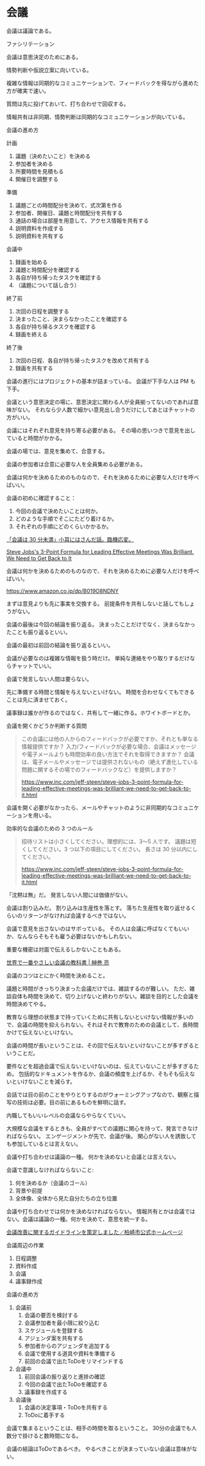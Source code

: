 # 会議

会議は議論である。

ファシリテーション

会議は意思決定のためにある。

情勢判断や仮説立案に向いている。

複雑な情報は同期的なコミュニケーションで、フィードバックを得ながら進めた方が確実で速い。

質問は先に投げておいて、打ち合わせで回収する。

情報共有は非同期、情勢判断は同期的なコミュニケーションが向いている。

会議の進め方

計画

1. 議題（決めたいこと）を決める
2. 参加者を決める
3. 所要時間を見積もる
4. 開催日を調整する

準備

1. 議題ごとの時間配分を決めて、式次第を作る
2. 参加者、開催日、議題と時間配分を共有する
3. 通話の場合は部屋を用意して、アクセス情報を共有する
4. 説明資料を作成する
5. 説明資料を共有する

会議中

1. 録画を始める
2. 議題と時間配分を確認する
3. 各自が持ち帰ったタスクを確認する
4. （議題について話し合う）

終了前

1. 次回の日程を調整する
2. 決まったこと、決まらなかったことを確認する
3. 各自が持ち帰るタスクを確認する
4. 録画を終える

終了後

1. 次回の日程、各自が持ち帰ったタスクを改めて共有する
2. 録画を共有する

会議の進行にはプロジェクトの基本が詰まっている。
会議が下手な人は PM も下手。

会議という意思決定の場に、意思決定に関わる人が全員揃ってないのであれば意味がない。
それなら少人数で細かい意見出し合うだけにしてあとはチャットの方がいい。

会議にはそれぞれ意見を持ち寄る必要がある。
その場の思いつきで意見を出していると時間がかかる。

会議の場では、意見を集めて、合意する。

会議の参加者は合意に必要な人を全員集める必要がある。

会議は何かを決めるためのものなので、それを決めるために必要な人だけを呼べばいい。

会議の初めに確認すること：

1. 今回の会議で決めたいことは何か。
2. どのような手順でそこにたどり着けるか。
3. それぞれの手順にどのくらいかかるか。

[「会議は 30 分未満」小耳にはさんだ話。臨機応変。](https://qiita.com/kaizen_nagoya/items/55ab43e7f50434156ff4)

[Steve Jobs's 3-Point Formula for Leading Effective Meetings Was Brilliant. We Need to Get Back to It](https://www.inc.com/jeff-steen/steve-jobs-3-point-formula-for-leading-effective-meetings-was-brilliant-we-need-to-get-back-to-it.html)

会議は何かを決めるためのものなので、それを決めるために必要な人だけを呼べばいい。

https://www.amazon.co.jp/dp/B019O8NDNY

まずは意見よりも先に事実を交換する。
前提条件を共有しないと話してもしょうがない。

会議の最後は今回の結論を振り返る。
決まったことだけでなく、決まらなかったことも振り返るといい。

会議の最初は前回の結論を振り返るといい。

会議が必要なのは複雑な情報を扱う時だけ。
単純な連絡をやり取りするだけならチャットでいい。

会議で発言しない人間は要らない。

先に準備する時間と情報を与えないといけない。
時間を合わせなくてもできることは先に済ませておく。

議事録は誰かが作るのではなく、共有して一緒に作る。ホワイトボードとか。

会議を開くかどうか判断する質問

> この会議には他の人からのフィードバックが必要ですか、それとも単なる情報提供ですか？
> 入力/フィードバックが必要な場合、会議はメッセージや電子メールよりも時間効率の良い方法でそれを取得できますか？
> 会議は、電子メールやメッセージでは提供されないもの（絶えず進化している問題に関するその場でのフィードバックなど）を提供しますか？
>
> https://www.inc.com/jeff-steen/steve-jobs-3-point-formula-for-leading-effective-meetings-was-brilliant-we-need-to-get-back-to-it.html

会議を開く必要がなかったら、メールやチャットのように非同期的なコミュニケーションを用いる。

効率的な会議のための 3 つのルール

> 招待リストは小さくしてください。理想的には、3〜5 人です。
> 議題は短くしてください。3 つ以下の項目にしてください。
> 長さは 30 分以内にしてください。
>
> https://www.inc.com/jeff-steen/steve-jobs-3-point-formula-for-leading-effective-meetings-was-brilliant-we-need-to-get-back-to-it.html

「沈黙は無」だ。
発言しない人間には価値がない。

会議は割り込みだ。
割り込みは生産性を落とす。
落ちた生産性を取り返せるくらいのリターンがなければ会議するべきではない。

会議で意見を出さないのはサボっている。
その人は会議に呼ばなくてもいいか、なんならそもそも雇う必要はないかもしれない。

重要な機密は対面で伝えるしかないこともある。

[世界で一番やさしい会議の教科書 | 榊巻 亮](https://www.amazon.co.jp/dp/B019O8NDNY)

会議のコツはとにかく時間を決めること。

議題と時間がきっちり決まった会議だけでは、雑談するのが難しい。
ただ、雑談自体も時間を決めて、切り上げないと終わりがない。雑談を目的とした会議を時間決めてやる。

教育なら理想の状態まで持っていくために共有しないといけない情報が多いので、会議の時間を抑えられない。それはそれで教育のための会議として、長時間かけて伝えないといけない。

会議の時間が長いということは、その回で伝えないといけないことが多すぎるということだ。

要件などを超過会議で伝えないといけないのは、伝えていないことが多すぎるため。
包括的なドキュメントを作るか、会議の頻度を上げるか、そもそも伝えないといけないことを減らす。

会話では目の前のことをやりとりするのがウォーミングアップなので、観察と描写の技術は必要。目の前にあるものを鮮明に話す。

内職してもいいレベルの会議ならやらなくていい。

大規模な会議をするときも、全員がすべての議題に関心を持って、発言できなければならない。
エンゲージメントが先で、会議が後。
関心がない人を誘致しても参加しているとは言えない。

会議や打ち合わせは議論の一種。
何かを決めないと会議とは言えない。

会議で意識しなければならないこと:

1. 何を決めるか（会議のゴール）
2. 背景や前提
3. 全体像、全体から見た自分たちの立ち位置

会議や打ち合わせでは何かを決めなければならない。
情報共有とかは会議ではない。会議は議論の一種。何かを決めて、意思を統一する。

[会議改善に関するガイドラインを策定しました／柏崎市公式ホームページ](https://www.city.kashiwazaki.lg.jp/soshikiichiran/sogokikakubu/jinjika/1/3/42125.html)

会議周辺の作業

1. 日程調整
2. 資料作成
3. 会議
4. 議事録作成

会議の進め方

1. 会議前
   1. 会議の要否を検討する
   2. 会議参加者を最小限に絞り込む
   3. スケジュールを登録する
   4. アジェンダ案を共有する
   5. 参加者からのアジェンダを追加する
   6. 会議で使用する道具や資料を準備する
   7. 前回の会議で出たToDoをリマインドする
2. 会議中
   1. 前回会議の振り返りと進捗の確認
   2. 今回の会議で出たToDoを確認する
   3. 議事録を作成する
3. 会議後
   1. 会議の決定事項・ToDoを共有する
   2. ToDoに着手する

会議で集まるということは、相手の時間を取るということ。
30分の会議でも人数分で掛けると数時間になる。

会議の結論はToDoであるべき。
やるべきことが決まっていない会議は意味がない。
